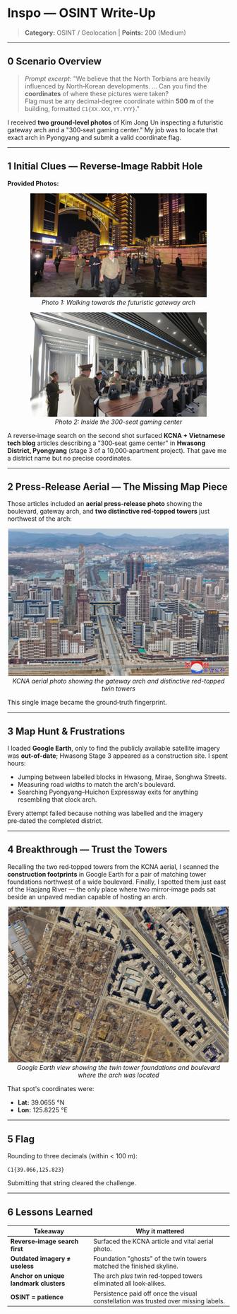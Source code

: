 # Inspo — OSINT Write‑Up

> **Category:** OSINT / Geolocation   |   **Points:** 200 (Medium)

---

## 0  Scenario Overview

> *Prompt excerpt*: "We believe that the North Torbians are heavily influenced by North‑Korean developments. … Can you find the **coordinates** of where these pictures were taken?\
> Flag must be any decimal‑degree coordinate within **500 m** of the building, formatted `C1{XX.XXX,YY.YYY}`."

I received **two ground‑level photos** of Kim Jong Un inspecting a futuristic gateway arch and a "300‑seat gaming center." My job was to locate that exact arch in Pyongyang and submit a valid coordinate flag.

---

## 1  Initial Clues — Reverse‑Image Rabbit Hole

**Provided Photos:**

<p align="center">
  <img src="../images/walking_to_computer_club.png" alt="Walking to Computer Club" width="400">
  <br><em>Photo 1: Walking towards the futuristic gateway arch</em>
</p>

<p align="center">
  <img src="../images/computer_club.png" alt="Computer Club Interior" width="400">
  <br><em>Photo 2: Inside the 300-seat gaming center</em>
</p>

A reverse‑image search on the second shot surfaced **KCNA + Vietnamese tech blog** articles describing a "300‑seat game center" in **Hwasong District, Pyongyang** (stage 3 of a 10,000‑apartment project). That gave me a district name but no precise coordinates.

---

## 2  Press‑Release Aerial — The Missing Map Piece

Those articles included an **aerial press‑release photo** showing the boulevard, gateway arch, and **two distinctive red‑topped towers** just northwest of the arch:

<p align="center">
  <img src="../images/KCNA_arial.png" alt="KCNA Aerial Photo" width="500">
  <br><em>KCNA aerial photo showing the gateway arch and distinctive red-topped twin towers</em>
</p>

This single image became the ground‑truth fingerprint.

---

## 3  Map Hunt & Frustrations

I loaded **Google Earth**, only to find the publicly available satellite imagery was **out‑of‑date**; Hwasong Stage 3 appeared as a construction site. I spent hours:

- Jumping between labelled blocks in Hwasong, Mirae, Songhwa Streets.
- Measuring road widths to match the arch's boulevard.
- Searching Pyongyang–Huichon Expressway exits for anything resembling that clock arch.

Every attempt failed because nothing was labelled and the imagery pre‑dated the completed district.

---

## 4  Breakthrough — Trust the Towers

Recalling the two red‑topped towers from the KCNA aerial, I scanned the **construction footprints** in Google Earth for a pair of matching tower foundations northwest of a wide boulevard. Finally, I spotted them just east of the Hapjang River — the only place where two mirror‑image pads sat beside an unpaved median capable of hosting an arch.

<p align="center">
  <img src="../images/google_earth.png" alt="Google Earth Discovery" width="500">
  <br><em>Google Earth view showing the twin tower foundations and boulevard where the arch was located</em>
</p>

That spot's coordinates were:

- **Lat:** 39.0655 °N
- **Lon:** 125.8225 °E

---

## 5  Flag

Rounding to three decimals (within < 100 m):

```text
C1{39.066,125.823}
```

Submitting that string cleared the challenge.

---

## 6  Lessons Learned

| Takeaway                               | Why it mattered                                                                     |
| -------------------------------------- | ----------------------------------------------------------------------------------- |
| **Reverse‑image search first**         | Surfaced the KCNA article and vital aerial photo.                                   |
| **Outdated imagery ≠ useless**         | Foundation "ghosts" of the twin towers matched the finished skyline.                |
| **Anchor on unique landmark clusters** | The arch *plus* twin red‑topped towers eliminated all look‑alikes.                  |
| **OSINT = patience**                   | Persistence paid off once the visual constellation was trusted over missing labels. |

